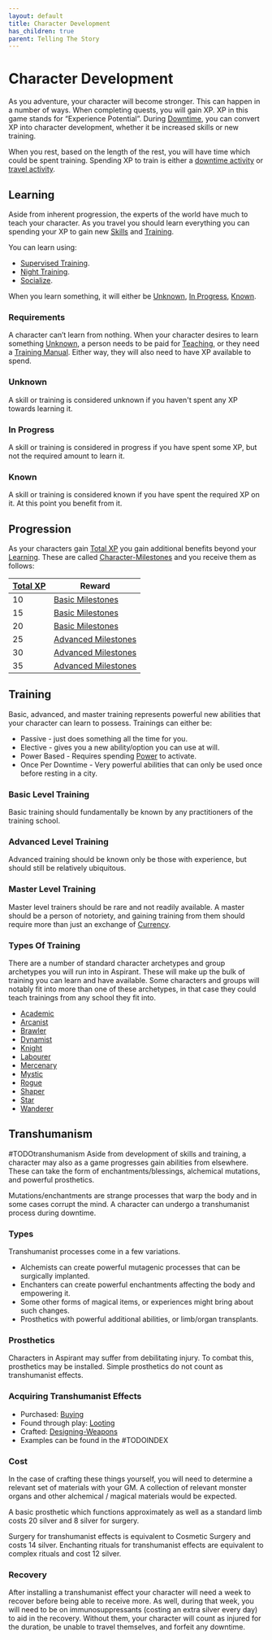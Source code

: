 ```yaml
---
layout: default
title: Character Development
has_children: true
parent: Telling The Story
---
```

# Character Development
As you adventure, your character will become stronger. This can happen in a number of ways. When completing quests, you will gain XP. XP in this game stands for “Experience Potential”. During [Downtime](Telling-The-Story#Downtime), you can convert XP into character development, whether it be increased skills or new training.

When you rest, based on the length of the rest, you will have time which could be spent training. Spending XP to train is either a [downtime activity](Activities#Downtime%20Activity) or [travel activity](Activities#Travel%20Activity).

## Learning
Aside from inherent progression, the experts of the world have much to teach your character. As you travel you should learn everything you can spending your XP to gain new [Skills](Core/Skills.md) and [Training](#Training).

You can learn using:
* [Supervised Training](Activities#Supervised%20Learning).
* [Night Training](Activities#Night%20Learning).
* [Socialize](Activities#Socialize).

When you learn something, it will either be [Unknown](#Unknown), [In Progress](#In%20Progress), [Known](#Known).

### Requirements
A character can’t learn from nothing. When your character desires to learn something [Unknown](#Unknown), a person needs to be paid for [Teaching](Services#Teaching), or they need a [Training Manual](Example-Gear#Training%20Manual). Either way, they will also need to have XP available to spend.

### Unknown
A skill or training is considered unknown if you haven't spent any XP towards learning it.

### In Progress
A skill or training is considered in progress if you have spent some XP, but not the required amount to learn it.

### Known
A skill or training is considered known if you have spent the required XP on it. At this point you benefit from it.

## Progression
As your characters gain [Total XP](Core/Stats.md#Total%20XP) you gain additional benefits beyond your [Learning](#Learning). These are called [Character-Milestones](Character-Milestones) and you receive them as follows:

| [Total XP](Core/Stats.md#Total%20XP) | Reward                                                            |
| ---------------------------- | ----------------------------------------------------------------- |
| 10                           | [Basic Milestones](Character-Milestones#Basic%20Milestones)       |
| 15                           | [Basic Milestones](Character-Milestones#Basic%20Milestones)       |
| 20                           | [Basic Milestones](Character-Milestones#Basic%20Milestones)       |
| 25                           | [Advanced Milestones](Character-Milestones#Advanced%20Milestones) |
| 30                           | [Advanced Milestones](Character-Milestones#Advanced%20Milestones) |
| 35                           | [Advanced Milestones](Character-Milestones#Advanced%20Milestones) | 

## Training
Basic, advanced, and master training represents powerful new abilities that your character can learn to possess. Trainings can either be:
* Passive - just does something all the time for you.
* Elective - gives you a new ability/option you can use at will.
* Power Based - Requires spending [Power](Core/Stats.md#Max%20Power) to activate.
* Once Per Downtime - Very powerful abilities that can only be used once before resting in a city.

### Basic Level Training
Basic training should fundamentally be known by any practitioners of the training school.

### Advanced Level Training
Advanced training should be known only be those with experience, but should still be relatively ubiquitous.

### Master Level Training
Master level trainers should be rare and not readily available. A master should be a person of notoriety, and gaining training from them should require more than just an exchange of [Currency](Core/Equipment.md#Currency).

### Types Of Training
There are a number of standard character archetypes and group archetypes you will run into in Aspirant. These will make up the bulk of training you can learn and have available. Some characters and groups will notably fit into more than one of these archetypes, in that case they could teach trainings from any school they fit into.
* [Academic](Academic)
* [Arcanist](Arcanist)
* [Brawler](Brawler)
* [Dynamist](Dynamist)
* [Knight](Knight)
* [Labourer](Labourer)
* [Mercenary](Mercenary)
* [Mystic](Mystic)
* [Rogue](Rogue)
* [Shaper](Shaper)
* [Star](Star)
* [Wanderer](Wanderer)

## Transhumanism
#TODOtranshumanism 
Aside from development of skills and training, a character may also as a game progresses gain abilities from elsewhere. These can take the form of enchantments/blessings, alchemical mutations, and powerful prosthetics.

Mutations/enchantments are strange processes that warp the body and in some cases corrupt the mind. A character can undergo a transhumanist process during downtime.

### Types
Transhumanist processes come in a few variations. 
- Alchemists can create powerful mutagenic processes that can be surgically implanted.
- Enchanters can create powerful enchantments affecting the body and empowering it.
- Some other forms of magical items, or experiences might bring about such changes.
- Prosthetics with powerful additional abilities, or limb/organ transplants.

### Prosthetics
Characters in Aspirant may suffer from debilitating injury. To combat this, prosthetics may be installed. Simple prosthetics do not count as transhumanist effects.

### Acquiring Transhumanist Effects
* Purchased: [Buying](#Buying)
* Found through play: [Looting](Core/Equipment.md#Looting)
* Crafted: [Designing-Weapons](Designing-Weapons)
* Examples can be found in the #TODOINDEX 

### Cost
In the case of crafting these things yourself, you will need to determine a relevant set of materials with your GM. A collection of relevant monster organs and other alchemical / magical materials would be expected.

A basic prosthetic which functions approximately as well as a standard limb costs 20 silver and 8 silver for surgery.

Surgery for transhumanist effects is equivalent to Cosmetic Surgery and costs 14 silver. Enchanting rituals for transhumanist effects are equivalent to complex rituals and cost 12 silver.

### Recovery
After installing a transhumanist effect your character will need a week to recover before being able to receive more. As well, during that week, you will need to be on immunosuppressants (costing an extra silver every day) to aid in the recovery. Without them, your character will count as injured for the duration, be unable to travel themselves, and forfeit any downtime.